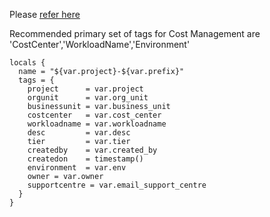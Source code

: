 Please [refer here](https://github.com/e2eSolutionArchitect/terraform/blob/main/docs/tagging.md)

Recommended primary set of tags for Cost Management are 'CostCenter','WorkloadName','Environment'
```
locals {
  name = "${var.project}-${var.prefix}"
  tags = {
    project      = var.project
    orgunit      = var.org_unit
    businessunit = var.business_unit
    costcenter   = var.cost_center
    workloadname = var.workloadname
    desc         = var.desc
    tier         = var.tier
    createdby    = var.created_by
    createdon    = timestamp()
    environment  = var.env
    owner = var.owner
    supportcentre = var.email_support_centre
  }
}

```
